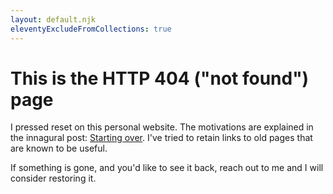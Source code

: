 ```yaml
---
layout: default.njk
eleventyExcludeFromCollections: true
---
```


# This is the HTTP 404 ("not found") page

I pressed reset on this personal website.
The motivations are explained in the innagural post: [Starting over][].
I've tried to retain links to old pages that are known to be useful.

If something is gone, and you'd like to see it back, reach out to me and I will consider restoring it.

[starting over]: /starting-over/
